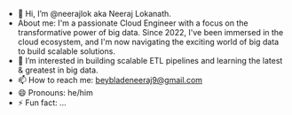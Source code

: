 - 👋 Hi, I’m @neerajlok aka Neeraj Lokanath. 
- About me: I'm a passionate Cloud Engineer with a focus on the transformative power of big data. Since 2022, I've been immersed in the cloud ecosystem, and I'm now navigating the exciting world of big data to build scalable solutions.
- 👀 I’m interested in building scalable ETL pipelines and learning the latest & greatest in big data.
- 📫 How to reach me: beybladeneeraj9@gmail.com
- 😄 Pronouns: he/him
- ⚡ Fun fact: ...

<!---
neerajlok/neerajlok is a ✨ special ✨ repository because its `README.md` (this file) appears on your GitHub profile.
You can click the Preview link to take a look at your changes.
--->
